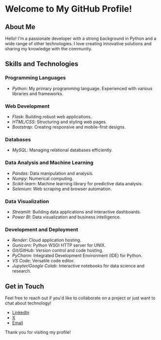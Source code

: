 # Welcome to My GitHub Profile!

## About Me

Hello! I'm a passionate developer with a strong background in Python and a wide range of other technologies. I love creating innovative solutions and sharing my knowledge with the community.

## Skills and Technologies

### Programming Languages
- *Python*: My primary programming language. Experienced with various libraries and frameworks.

### Web Development
- *Flask*: Building robust web applications.
- *HTML/CSS*: Structuring and styling web pages.
- *Bootstrap*: Creating responsive and mobile-first designs.

### Databases
- *MySQL*: Managing relational databases efficiently.

### Data Analysis and Machine Learning
- *Pandas*: Data manipulation and analysis.
- *Numpy*: Numerical computing.
- *Scikit-learn*: Machine learning library for predictive data analysis.
- *Selenium*: Web scraping and browser automation.

### Data Visualization
- *Streamlit*: Building data applications and interactive dashboards.
- *Power BI*: Data visualization and business intelligence.

### Development and Deployment
- *Render*: Cloud application hosting.
- *Gunicorn*: Python WSGI HTTP server for UNIX.
- *Git/GitHub*: Version control and code hosting.
- *PyCharm*: Integrated Development Environment (IDE) for Python.
- *VS Code*: Versatile code editor.
- *Jupyter/Google Colab*: Interactive notebooks for data science and research.


## Get in Touch

Feel free to reach out if you'd like to collaborate on a project or just want to chat about technology!

- [LinkedIn](https://www.linkedin.com/in/ezhilan-r-j-002161293/)
- [X](https://x.com/ezhilanrj301101)
- [Email](mailto:ezhilanrj30112001@gmail.com.com)

Thank you for visiting my profile!
